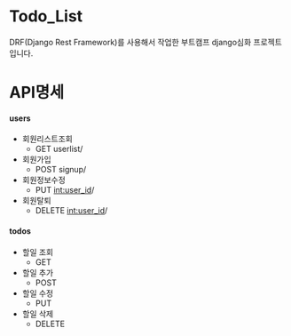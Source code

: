 # Todo_List
DRF(Django Rest Framework)를 사용해서 작업한 부트캠프 django심화 프로젝트입니다.
# API명세
#### users
- 회원리스트조회
  - GET userlist/ 
- 회원가입
  - POST signup/
- 회원정보수정
  - PUT <int:user_id>/
- 회원탈퇴
  - DELETE <int:user_id>/

#### todos
- 할일 조회
  - GET
- 할일 추가
  - POST
- 할일 수정
  - PUT
- 할일 삭제
  - DELETE
